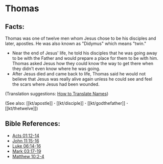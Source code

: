 # Thomas #

## Facts: ##

Thomas was one of twelve men whom Jesus chose to be his disciples and later, apostles. He was also known as "Didymus" which means "twin."

* Near the end of Jesus' life, he told his disciples that he was going away to be with the Father and would prepare a place for them to be with him. Thomas asked Jesus how they could know the way to get there when they didn't even know where he was going.
* After Jesus died and came back to life, Thomas said he would not believe that Jesus was really alive again unless he could see and feel the scars where Jesus had been wounded. 

(Translation suggestions: [How to Translate Names](en/ta-vol1/translate/man/translate-names))

(See also: [[kt/apostle]] **·** [[kt/disciple]] **·** [[kt/godthefather]] **·** [[kt/thetwelve]])

## Bible References: ##

* [Acts 01:12-14](en/tn/act/help/01/12)
* [John 11:15-16](en/tn/jhn/help/11/15)
* [Luke 06:14-16](en/tn/luk/help/06/14)
* [Mark 03:17-19](en/tn/mrk/help/03/17)
* [Matthew 10:2-4](en/tn/mat/help/10/02)